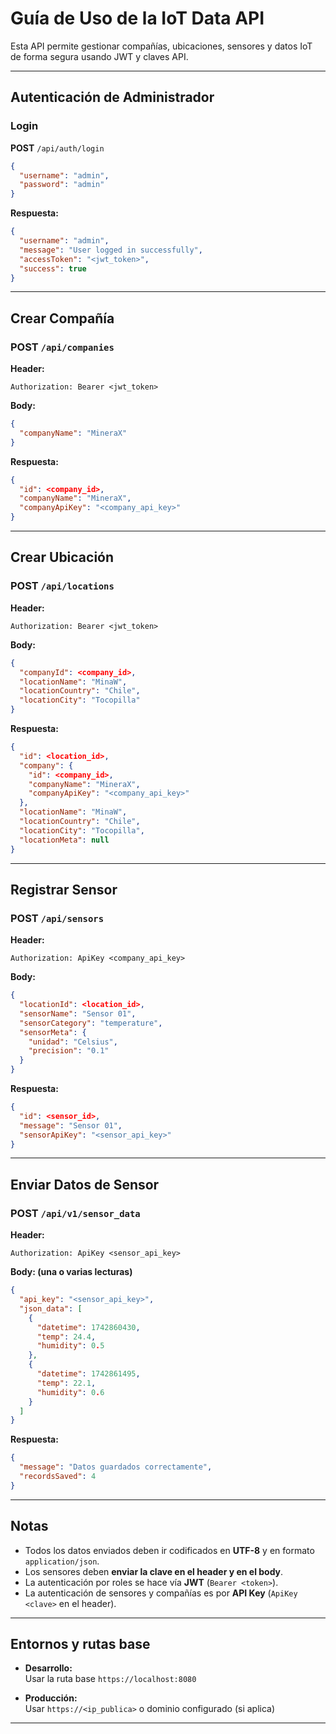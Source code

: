 # Guía de Uso de la IoT Data API

Esta API permite gestionar compañías, ubicaciones, sensores y datos IoT de forma 
segura usando JWT y claves API.

---

## Autenticación de Administrador

### **Login**

**POST** `/api/auth/login`

```json
{
  "username": "admin",
  "password": "admin"
}
```

**Respuesta:**

```json
{
  "username": "admin",
  "message": "User logged in successfully",
  "accessToken": "<jwt_token>",
  "success": true
}
```

---

## Crear Compañía

### **POST** `/api/companies`

**Header:**

```
Authorization: Bearer <jwt_token>
```

**Body:**

```json
{
  "companyName": "MineraX"
}
```

**Respuesta:**

```json
{
  "id": <company_id>,
  "companyName": "MineraX",
  "companyApiKey": "<company_api_key>"
}
```

---

## Crear Ubicación

### **POST** `/api/locations`

**Header:**

```
Authorization: Bearer <jwt_token>
```

**Body:**

```json
{
  "companyId": <company_id>,
  "locationName": "MinaW",
  "locationCountry": "Chile",
  "locationCity": "Tocopilla"
}
```

**Respuesta:**

```json
{
  "id": <location_id>,
  "company": {
    "id": <company_id>,
    "companyName": "MineraX",
    "companyApiKey": "<company_api_key>"
  },
  "locationName": "MinaW",
  "locationCountry": "Chile",
  "locationCity": "Tocopilla",
  "locationMeta": null
}
```

---

## Registrar Sensor

### **POST** `/api/sensors`

**Header:**

```
Authorization: ApiKey <company_api_key>
```

**Body:**

```json
{
  "locationId": <location_id>,
  "sensorName": "Sensor 01",
  "sensorCategory": "temperature",
  "sensorMeta": {
    "unidad": "Celsius",
    "precision": "0.1"
  }
}
```

**Respuesta:**

```json
{
  "id": <sensor_id>,
  "message": "Sensor 01",
  "sensorApiKey": "<sensor_api_key>"
}
```

---

## Enviar Datos de Sensor

### **POST** `/api/v1/sensor_data`

**Header:**

```
Authorization: ApiKey <sensor_api_key>
```

**Body: (una o varias lecturas)**

```json
{
  "api_key": "<sensor_api_key>",
  "json_data": [
    {
      "datetime": 1742860430,
      "temp": 24.4,
      "humidity": 0.5
    },
    {
      "datetime": 1742861495,
      "temp": 22.1,
      "humidity": 0.6
    }
  ]
}
```

**Respuesta:**

```json
{
  "message": "Datos guardados correctamente",
  "recordsSaved": 4
}
```

---

## Notas

- Todos los datos enviados deben ir codificados en **UTF-8** y en formato `application/json`.
- Los sensores deben **enviar la clave en el header y en el body**.
- La autenticación por roles se hace vía **JWT** (`Bearer <token>`).
- La autenticación de sensores y compañías es por **API Key** (`ApiKey <clave>` en el header).

---

## Entornos y rutas base

- **Desarrollo:**  
  Usar la ruta base `https://localhost:8080`  
  
- **Producción:**  
  Usar `https://<ip_publica>` o dominio configurado (si aplica)

---